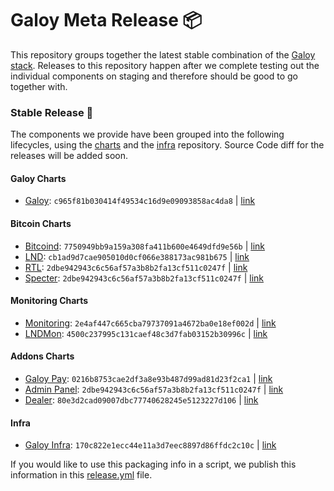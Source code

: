 # Galoy Meta Release 📦

This repository groups together the latest stable combination of the [Galoy stack](https://github.com/GaloyMoney/awesome-galoy#tech-components). 
Releases to this repository happen after we complete testing out the individual components on staging and therefore should be good to go together with.

### Stable Release 🎉

The components we provide have been grouped into the following lifecycles, using the [charts](https://github.com/GaloyMoney/charts) and the [infra](https://github.com/GaloyMoney/galoy-infra) repository. 
Source Code diff for the releases will be added soon.

#### Galoy Charts
- [Galoy](https://github.com/GaloyMoney/charts/tree/7750949bb9a159a308fa411b600e4649dfd9e56b/charts/galoy): `c965f81b030414f49534c16d9e09093858ac4da8` | [link](https://github.com/GaloyMoney/charts/tree/c965f81b030414f49534c16d9e09093858ac4da8)

#### Bitcoin Charts
- [Bitcoind](https://github.com/GaloyMoney/charts/tree/7750949bb9a159a308fa411b600e4649dfd9e56b/charts/bitcoind): `7750949bb9a159a308fa411b600e4649dfd9e56b` | [link](https://github.com/GaloyMoney/charts/tree/7750949bb9a159a308fa411b600e4649dfd9e56b)
- [LND](https://github.com/GaloyMoney/charts/tree/cb1ad9d7cae905010d0cf066e388173ac981b675/charts/lnd): `cb1ad9d7cae905010d0cf066e388173ac981b675` | [link](https://github.com/GaloyMoney/charts/tree/cb1ad9d7cae905010d0cf066e388173ac981b675)
- [RTL](https://github.com/GaloyMoney/charts/tree/2dbe942943c6c56af57a3b8b2fa13cf511c0247f/charts/rtl): `2dbe942943c6c56af57a3b8b2fa13cf511c0247f` | [link](https://github.com/GaloyMoney/charts/tree/2dbe942943c6c56af57a3b8b2fa13cf511c0247f)
- [Specter](https://github.com/GaloyMoney/charts/tree/2dbe942943c6c56af57a3b8b2fa13cf511c0247f/charts/specter): `2dbe942943c6c56af57a3b8b2fa13cf511c0247f` | [link](https://github.com/GaloyMoney/charts/tree/2dbe942943c6c56af57a3b8b2fa13cf511c0247f)

#### Monitoring Charts
- [Monitoring](https://github.com/GaloyMoney/charts/tree/2e4af447c665cba79737091a4672ba0e18ef002d/charts/monitoring): `2e4af447c665cba79737091a4672ba0e18ef002d` | [link](https://github.com/GaloyMoney/charts/tree/2e4af447c665cba79737091a4672ba0e18ef002d)
- [LNDMon](https://github.com/GaloyMoney/charts/tree/4500c237995c131caef48c3d7fab03152b30996c/charts/lnd/charts/lndmon): `4500c237995c131caef48c3d7fab03152b30996c` | [link](https://github.com/GaloyMoney/charts/tree/4500c237995c131caef48c3d7fab03152b30996c)

#### Addons Charts
- [Galoy Pay](https://github.com/GaloyMoney/charts/tree/0216b8753cae2df3a8e93b487d99ad81d23f2ca1/charts/galoy-pay): `0216b8753cae2df3a8e93b487d99ad81d23f2ca1` | [link](https://github.com/GaloyMoney/charts/tree/0216b8753cae2df3a8e93b487d99ad81d23f2ca1)
- [Admin Panel](https://github.com/GaloyMoney/charts/tree/2dbe942943c6c56af57a3b8b2fa13cf511c0247f/charts/admin-panel): `2dbe942943c6c56af57a3b8b2fa13cf511c0247f` | [link](https://github.com/GaloyMoney/charts/tree/2dbe942943c6c56af57a3b8b2fa13cf511c0247f)
- [Dealer](https://github.com/GaloyMoney/charts/tree/80e3d2cad09007dbc77740628245e5123227d106/charts/dealer): `80e3d2cad09007dbc77740628245e5123227d106` | [link](https://github.com/GaloyMoney/charts/tree/80e3d2cad09007dbc77740628245e5123227d106)

#### Infra

- [Galoy Infra](https://github.com/GaloyMoney/galoy-infra/tree/170c822e1ecc44e11a3d7eec8897d86ffdc2c10c): `170c822e1ecc44e11a3d7eec8897d86ffdc2c10c` | [link](https://github.com/GaloyMoney/galoy-infra/tree/170c822e1ecc44e11a3d7eec8897d86ffdc2c10c)

If you would like to use this packaging info in a script, we publish this information in this [release.yml](./release.yml) file.
